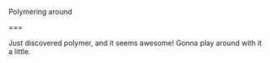 Polymering around

===

Just discovered polymer, and it seems awesome! Gonna play around with it a little.
